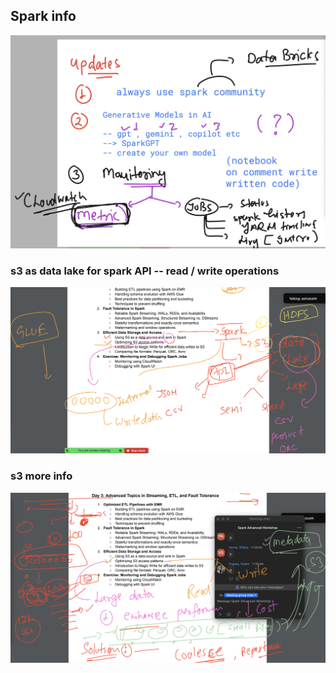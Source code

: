 ## Spark info 

<img src="info.png">

### s3 as data lake for spark API -- read / write operations 

<img src="s31.png">

### s3 more info 

<img src="s32.png">

